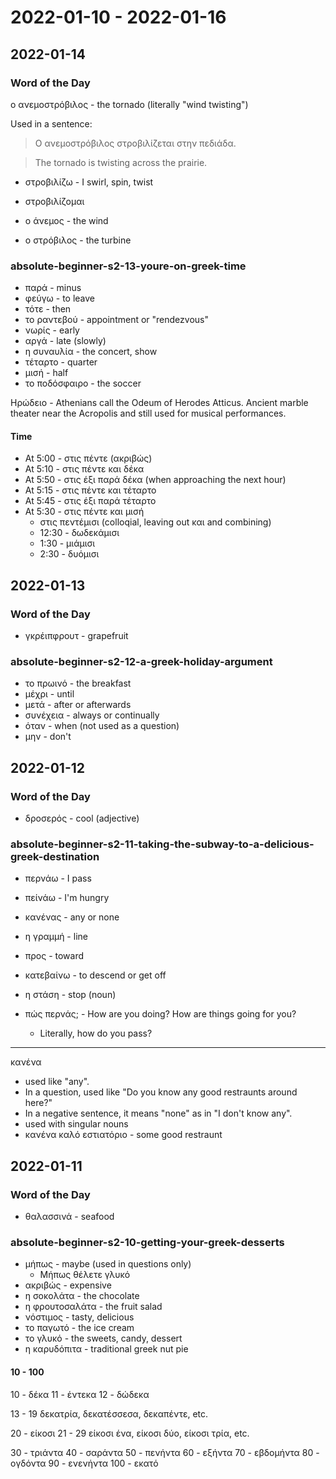# 2022-01-10 - 2022-01-16

## 2022-01-14

### Word of the Day

ο ανεμοστρόβιλος - the tornado (literally "wind twisting")

Used in a sentence:

> Ο ανεμοστρόβιλος στροβιλίζεται στην πεδιάδα.

> The tornado is twisting across the prairie.

* στροβιλίζω - I swirl, spin, twist

* στροβιλίζομαι

* ο άνεμος - the wind

* ο στρόβιλος - the turbine

### absolute-beginner-s2-13-youre-on-greek-time

* παρά - minus
* φεύγω - to leave
* τότε - then
* το ραντεβού - appointment or "rendezvous"
* νωρίς - early
* αργά - late (slowly)
* η συναυλία - the concert, show
* τέταρτο - quarter
* μισή - half
* το ποδόσφαιρο - the soccer

Ηρώδειο - Athenians call the Odeum of Herodes Atticus. Ancient marble theater near the Acropolis and still used for musical performances.

#### Time

* At 5:00 - στις πέντε (ακριβώς)
* At 5:10 - στις πέντε και δέκα
* At 5:50 - στις έξι παρά δέκα (when approaching the next hour)
* At 5:15 - στις πέντε και τέταρτο
* At 5:45 - στις έξι παρά τέταρτο
* At 5:30 - στις πέντε και μισή
  * στις πεντέμισι (colloqial, leaving out και and combining)
  * 12:30 - δωδεκάμισι
  * 1:30 - μιάμισι
  * 2:30 - δυόμισι

## 2022-01-13

### Word of the Day

* γκρέιπφρουτ - grapefruit

### absolute-beginner-s2-12-a-greek-holiday-argument

* το πρωινό - the breakfast
* μέχρι - until
* μετά - after or afterwards
* συνέχεια - always or continually
* όταν - when (not used as a question)
* μην - don't

## 2022-01-12

### Word of the Day

* δροσερός - cool (adjective)

### absolute-beginner-s2-11-taking-the-subway-to-a-delicious-greek-destination

* περνάω - I pass
* πείνάω - I'm hungry
* κανένας - any or none
* η γραμμή - line
* προς - toward
* κατεβαίνω - to descend or get off
* η στάση - stop (noun)

* πώς περνάς; - How are you doing? How are things going for you?
  * Literally, how do you pass?

---

κανένα

* used like "any".
* In a question, used like "Do you know any good restraunts around here?"
* In a negative sentence, it means "none" as in "I don't know any".
* used with singular nouns
* κανένα καλό εστιατόριο - some good restraunt

## 2022-01-11

### Word of the Day

* θαλασσινά - seafood

### absolute-beginner-s2-10-getting-your-greek-desserts

* μήπως - maybe (used in questions only)
  * Μήπως θέλετε γλυκό
* ακριβώς - expensive
* η σοκολάτα - the chocolate
* η φρουτοσαλάτα - the fruit salad
* νόστιμος - tasty, delicious
* το παγωτό - the ice cream
* το γλυκό - the sweets, candy, dessert
* η καρυδόπιτα - traditional greek nut pie

#### 10 - 100

10 - δέκα
11 - έντεκα
12 - δώδεκα

13 - 19
δεκατρία, δεκατέσσεσα, δεκαπέντε, etc.

20 - είκοσι
21 - 29
είκοσι ένα, είκοσι δύο, είκοσι τρία, etc.

30 - τριάντα
40 - σαράντα
50 - πενήντα 
60 - εξήντα
70 - εβδομήντα
80 - ογδόντα
90 - ενενήντα
100 - εκατό
